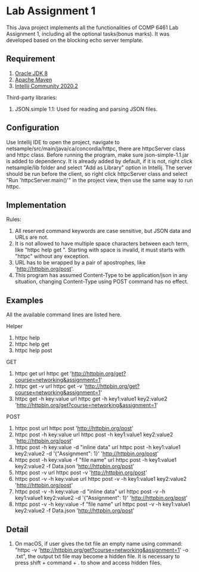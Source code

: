 # Lab Assignment 1

This Java project implements all the functionalities of COMP 6461 Lab Assignment 1, including all the optional tasks(bonus marks). It was developed based on the blocking echo server template.

## Requirement
1. [Oracle JDK 8](http://www.oracle.com/technetwork/java/javase/downloads/jdk8-downloads-2133151.html)
2. [Apache Maven](https://maven.apache.org/) 
3. [Intellij Community 2020.2](https://www.jetbrains.com/idea/download/) 

Third-party libraries:
1. JSON.simple 1.1: Used for reading and parsing JSON files.


## Configuration
Use Intellij IDE to open the project, navigate to netsample/src/main/java/ca/concordia/httpc, there are httpcServer class and httpc class. Before running the program, make sure json-simple-1.1.jar is added to dependency. It is already added by default, if it is not, right click netsample/lib folder and select "Add as Library" option in Intellij. The server should be run before the client, so right click httpcServer class and select "Run 'httpcServer.main()'" in the project view, then use the same way to run httpc.


## Implementation
Rules:
1. All reserved command keywords are case sensitive, but JSON data and URLs are not.
2. It is not allowed to have multiple space characters between each term, like "httpc  help   get ". Starting with space is invalid, it must starts with "httpc" without any exception.
3. URL has to be wrapped by a pair of apostrophes, like 'http://httpbin.org/post'.
4. This program has assumed Content-Type to be application/json in any situation, changing Content-Type using POST command has no effect.


## Examples
All the available command lines are listed here.

Helper
1. httpc help
2. httpc help get
3. httpc help post

GET
1. httpc get url
    httpc get 'http://httpbin.org/get?course=networking&assignment=1'
2. httpc get -v url
    httpc get -v 'http://httpbin.org/get?course=networking&assignment=1'
3. httpc get -h key:value url
    httpc get -h key1:value1 key2:value2 'http://httpbin.org/get?course=networking&assignment=1'

POST
1. httpc post url
    httpc post 'http://httpbin.org/post'
2. httpc post -h key:value url
    httpc post -h key1:value1 key2:value2 'http://httpbin.org/post'
3. httpc post -h key:value -d "inline data" url
    httpc post -h key1:value1 key2:value2 -d '{"Assignment": 1}' 'http://httpbin.org/post'
4. httpc post -h key:value -f "file name" url
    httpc post -h key1:value1 key2:value2 -f Data.json 'http://httpbin.org/post'
5. httpc post -v url
    httpc post -v 'http://httpbin.org/post'
6. httpc post -v -h key:value url
    httpc post -v -h key1:value1 key2:value2 'http://httpbin.org/post'
7. httpc post -v -h key:value -d "inline data" url
    httpc post -v -h key1:value1 key2:value2 -d '{"Assignment": 1}' 'http://httpbin.org/post'
8. httpc post -v -h key:value -f "file name" url
    httpc post -v -h key1:value1 key2:value2 -f Data.json 'http://httpbin.org/post'


## Detail
1. On macOS, if user gives the txt file an empty name using command: "httpc -v 'http://httpbin.org/get?course=networking&assignment=1' -o .txt", the output txt file may become a hidden file. It is necessary to press shift + command + . to show and access hidden files. 
